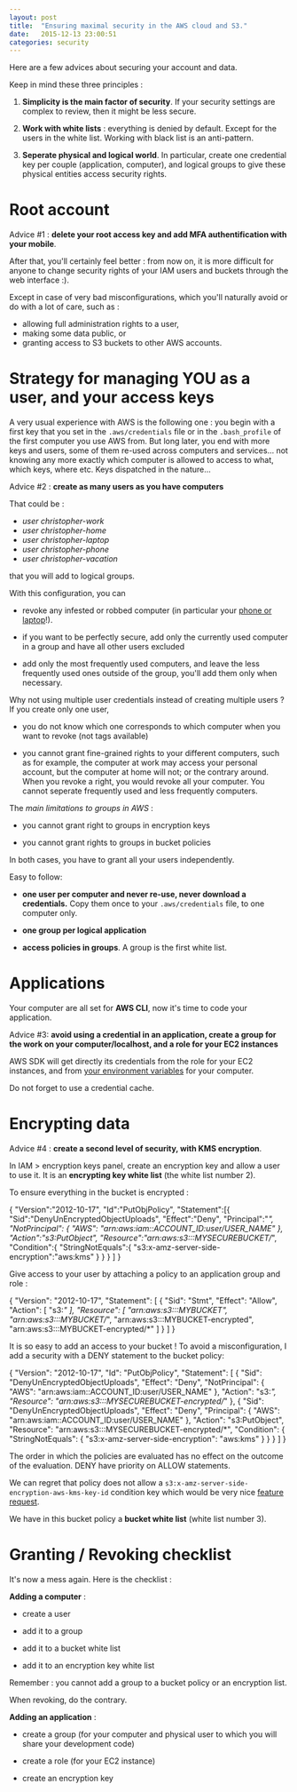 ```yaml
---
layout: post
title:  "Ensuring maximal security in the AWS cloud and S3."
date:   2015-12-13 23:00:51
categories: security
---
```


Here are a few advices about securing your account and data.

Keep in mind these three principles :

1. **Simplicity is the main factor of security**. If your security settings are complex to review, then it might be less secure.

2. **Work with white lists** : everything is denied by default. Except for the users in the white list. Working with black list is an anti-pattern.

3. **Seperate physical and logical world**. In particular, create one credential key per couple (application, computer), and logical groups to give these physical entities access security rights.


# Root account

Advice \#1 : **delete your root access key and add MFA authentification with your mobile**.

After that, you'll certainly feel better : from now on, it is more difficult for anyone to change security rights of your IAM users and buckets through the web interface :).

Except in case of very bad misconfigurations, which you'll naturally avoid or do with a lot of care, such as :
- allowing full administration rights to a user,
- making some data public, or
- granting access to S3 buckets to other AWS accounts.


# Strategy for managing YOU as a user, and your access keys

A very usual experience with AWS is the following one : you begin with a first key that you set in the `.aws/credentials` file or in the `.bash_profile` of the first computer you use AWS from. But long later, you end with more keys and users, some of them re-used across computers and services... not knowing any more exactly which computer is allowed to access to what, which keys, where etc. Keys dispatched in the nature...

Advice \#2 : **create as many users as you have computers**

That could be :
- *user christopher-work*
- *user christopher-home*
- *user christopher-laptop*
- *user christopher-phone*
- *user christopher-vacation*

that you will add to logical groups.

With this configuration, you can

- revoke any infested or robbed computer (in particular your [phone or laptop](https://en.wikipedia.org/wiki/Laptop_theft)!).

- if you want to be perfectly secure, add only the currently used computer in a group and have all other users excluded

- add only the most frequently used computers, and leave the less frequently used ones outside of the group, you'll add them only when necessary.

Why not using multiple user credentials instead of creating multiple users ? If you create only one user,

- you do not know which one corresponds to which computer when you want to revoke (not tags available)

- you cannot grant fine-grained rights to your different computers, such as for example, the computer at work may access your personal account, but the computer at home will not; or the contrary around. When you revoke a right, you would revoke all your computer. You cannot seperate frequently used and less frequently computers.

The *main limitations to groups in AWS* :

- you cannot grant right to groups in encryption keys

- you cannot grant rights to groups in bucket policies

In both cases, you have to grant all your users independently.

Easy to follow:

- **one user per computer and never re-use, never download a credentials.** Copy them once to your `.aws/credentials` file, to one computer only.

- **one group per logical application**

- **access policies in groups**. A group is the first white list.


# Applications

Your computer are all set for **AWS CLI**, now it's time to code your application.

Advice \#3: **avoid using a credential in an application, create a group for the work on your computer/localhost, and a role for your EC2 instances**

AWS SDK will get directly its credentials from the role for your EC2 instances, and from [your environment variables](http://docs.aws.amazon.com/aws-sdk-php/v2/guide/credentials.html#environment-credentials) for your computer.

Do not forget to use a credential cache.


# Encrypting data


Advice \#4 : **create a second level of security, with KMS encryption**.

In IAM > encryption keys panel, create an encryption key and allow a user to use it. It is an **encrypting key white list** (the white list number 2).

To ensure everything in the bucket is encrypted :

  {
  "Version":"2012-10-17",
  "Id":"PutObjPolicy",
  "Statement":[{
       "Sid":"DenyUnEncryptedObjectUploads",
       "Effect":"Deny",
       "Principal":"*",
       "NotPrincipal": {
         "AWS": "arn:aws:iam::ACCOUNT_ID:user/USER_NAME" },
       "Action":"s3:PutObject",
       "Resource":"arn:aws:s3:::MYSECUREBUCKET/*",
       "Condition":{
          "StringNotEquals":{
             "s3:x-amz-server-side-encryption":"aws:kms"
          }
       }
    }
  ]
  }


Give access to your user by attaching a policy to an application group and role :

  {
      "Version": "2012-10-17",
      "Statement": [
          {
              "Sid": "Stmt",
              "Effect": "Allow",
              "Action": [
                  "s3:*"
              ],
              "Resource": [
                  "arn:aws:s3:::MYBUCKET",
                  "arn:aws:s3:::MYBUCKET/*",
                  "arn:aws:s3:::MYBUCKET-encrypted",
                  "arn:aws:s3:::MYBUCKET-encrypted/*"
              ]
          }
      ]
  }

It is so easy to add an access to your bucket ! To avoid a misconfiguration, I add a security with a DENY statement to the bucket policy:

  {
  	"Version": "2012-10-17",
  	"Id": "PutObjPolicy",
  	"Statement": [
  		{
  			"Sid": "DenyUnEncryptedObjectUploads",
  			"Effect": "Deny",
  			"NotPrincipal": {
  				"AWS": "arn:aws:iam::ACCOUNT_ID:user/USER_NAME"
  			},
  			"Action": "s3:*",
  			"Resource": "arn:aws:s3:::MYSECUREBUCKET-encrypted/*"
  		},
  		{
  			"Sid": "DenyUnEncryptedObjectUploads",
  			"Effect": "Deny",
  			"Principal": {
  				"AWS": "arn:aws:iam::ACCOUNT_ID:user/USER_NAME"
  			},
  			"Action": "s3:PutObject",
  			"Resource": "arn:aws:s3:::MYSECUREBUCKET-encrypted/*",
  			"Condition": {
  				"StringNotEquals": {
  					"s3:x-amz-server-side-encryption": "aws:kms"
  				}
  			}
  		}
  	]
  }

The order in which the policies are evaluated has no effect on the outcome of the evaluation. DENY have priority on ALLOW statements.

We can regret that policy does not allow a `s3:x-amz-server-side-encryption-aws-kms-key-id` condition key which would be very nice [feature request](https://forums.aws.amazon.com/thread.jspa?messageID=609709).

We have in this bucket policy a **bucket white list** (white list number 3).



# Granting / Revoking checklist

It's now a mess again. Here is the checklist :


**Adding a computer** :

- create a user

- add it to a group

- add it to a bucket white list

- add it to an encryption key white list

Remember : you cannot add a group to a bucket policy or an encryption list.

When revoking, do the contrary.

**Adding an application** :

- create a group (for your computer and physical user to which you will share your development code)

- create a role (for your EC2 instance)

- create an encryption key
